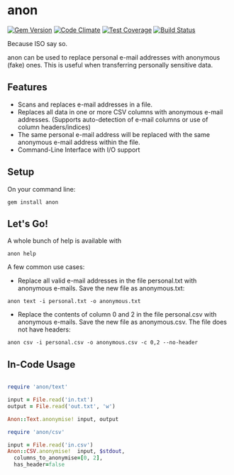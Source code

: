 # anon

[![Gem Version](https://badge.fury.io/rb/anon.svg)](http://badge.fury.io/rb/anon)
[![Code Climate](https://codeclimate.com/github/reevoo/anon/badges/gpa.svg)](https://codeclimate.com/github/reevoo/anon)
[![Test Coverage](https://codeclimate.com/github/reevoo/anon/badges/coverage.svg)](https://codeclimate.com/github/reevoo/anon)
[![Build Status](https://travis-ci.org/reevoo/anon.svg?branch=master)](https://travis-ci.org/reevoo/anon)

Because ISO say so.

anon can be used to replace personal e-mail addresses with anonymous (fake) ones. This is useful when transferring personally sensitive data.

## Features

- Scans and replaces e-mail addresses in a file.
- Replaces all data in one or more CSV columns with anonymous e-mail addresses. (Supports auto-detection of e-mail columns or use of column headers/indices)
- The same personal e-mail address will be replaced with the same anonymous e-mail address within the file.
- Command-Line Interface with I/O support

## Setup

On your command line:
```
gem install anon
```

## Let's Go!

A whole bunch of help is available with

```
anon help
```

A few common use cases:

* Replace all valid e-mail addresses in the file personal.txt with anonymous e-mails. Save the new file as anonymous.txt:
```
anon text -i personal.txt -o anonymous.txt
```

* Replace the contents of column 0 and 2 in the file personal.csv with anonymous e-mails. Save the new file as anonymous.csv. The file does not have headers:
```
anon csv -i personal.csv -o anonymous.csv -c 0,2 --no-header
```

## In-Code Usage

```ruby

require 'anon/text'

input = File.read('in.txt')
output = File.read('out.txt', 'w')

Anon::Text.anonymise! input, output

require 'anon/csv'

input = File.read('in.csv')
Anon::CSV.anonymise!  input, $stdout,
  columns_to_anonymise=[0, 2], 
  has_header=false

```
